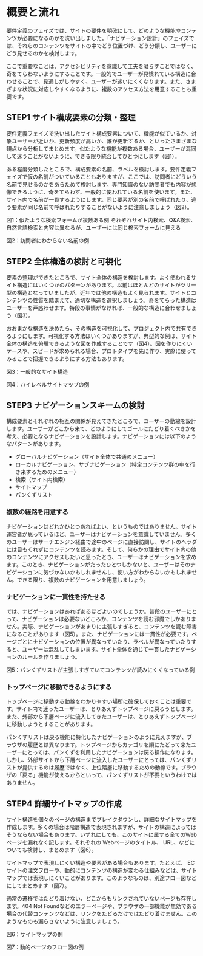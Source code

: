 # 概要と流れ

要件定義のフェイズでは、サイトの要件を明確にして、どのような機能やコンテンツが必要になるのかを洗い出しました。「ナビゲーション設計」のフェイズでは、それらのコンテンツをサイトの中でどう位置づけ、どう分類し、ユーザーにどう見せるのかを検討します。

ここで重要なことは、アクセシビリティを意識して工夫を凝らすことではなく、奇をてらわないようにすることです。一般的でユーザーが見慣れている構造に合わせることで、見通しがしやすく、ユーザーが迷いにくくなります。また、さまざまな状況に対応しやすくなるように、複数のアクセス方法を用意することも重要です。

## STEP1 サイト構成要素の分類・整理

要件定義フェイズで洗い出したサイト構成要素について、機能が似ているか、対象ユーザーが近いか、更新頻度が高いか、誰が更新するか、といったさまざまな観点から分析してまとめます。似たような機能が複数ある場合、ユーザーが混同して迷うことがないように、できる限り統合してひとつにします（図1）。

ある程度分類したところで、構成要素の名前、ラベルを検討します。要件定義フェイズで仮の名前がついていることもありますが、ここでは、訪問者にどういう名前で見せるのかをあらためて検討します。専門知識のない訪問者でも内容が想像できるように、奇をてらわず、一般的に使われている名前を使います。また、サイト内で名前が一貫するようにします。同じ要素が別の名前で呼ばれたり、違う要素が同じ名前で呼ばれたりすることがないように注意しましょう（図2）。

図1：似たような検索フォームが複数ある例
それぞれサイト内検索、Q&A検索、自然言語検索と内容は異なるが、ユーザーには同じ検索フォームに見える

図2：訪問者にわからない名前の例

## STEP2 全体構造の検討と可視化

要素の整理ができたところで、サイト全体の構造を検討します。よく使われるサイト構造にはいくつかのパターンがあります。以前はほとんどのサイトがツリー型の構造となっていましたが、近年では他の構造もよく見られます。サイトとコンテンツの性質を踏まえて、適切な構造を選択しましょう。奇をてらった構造はユーザーを戸惑わせます。特段の事情がなければ、一般的な構造に合わせましょう（図3）。

おおまかな構造を決めたら、その構造を可視化して、プロジェクト内で共有できるようにします。可視化する方法はいくつかありますが、典型的な例は、サイト全体の構造を俯瞰できるような図を作成することです（図4）。図を作りにくいケースや、スピードが求められる場合、プロトタイプを先に作り、実際に使ってみることで把握できるようにする方法もあります。

図3：一般的なサイト構造

図4：ハイレベルサイトマップの例　

## STEP3 ナビゲーションスキームの検討

構成要素とそれぞれの相互の関係が見えてきたところで、ユーザーの動線を設計します。ユーザーがどこから来て、どのようにしてゴールにたどり着くべきかを考え、必要となるナビゲーションを設計します。ナビゲーションには以下のようなパターンがあります。

- グローバルナビゲーション（サイト全体で共通のメニュー）
- ローカルナビゲーション、サブナビゲーション（特定コンテンツ群の中を行き来するためのメニュー）
- 検索（サイト内検索）
- サイトマップ
- パンくずリスト

### 複数の経路を用意する

ナビゲーションはどれかひとつあればよい、というものではありません。サイト運営者が思っているほど、ユーザーはナビゲーションを意識していません。多くのユーザーはサーチエンジン経由で途中のぺージに直接訪問し、サイトのヘッダには目もくれずにコンテンツを読みます。そして、何らかの理由でサイト内の他のコンテンツにアクセスしたいと思ったとき、ユーザーはナビゲーションを求めます。このとき、ナビゲーションがたったひとつしかないと、ユーザーはそのナビゲーションに気づかないかもしれませんし、使い方がわからないかもしれません。できる限り、複数のナビゲーションを用意しましょう。

### ナビゲーションに一貫性を持たせる
では、ナビゲーションはあればあるほどよいのでしょうか。普段のユーザーにとって、ナビゲーションは必要ないどころか、コンテンツを読む邪魔でしかありません。実際、ナビゲーションがあまりに主張しすぎると、コンテンツを読む障害になることがあります（図5）。また、ナビゲーションには一貫性が必要です。ページごとにナビゲーションの位置が異なっていたり、ラベルが異なっていたりすると、ユーザーは混乱してしまいます。サイト全体を通じて一貫したナビゲーションのルールを作りましょう。

図5：パンくずリストが主張しすぎていてコンテンツが読みにくくなっている例

### トップページに移動できるようにする

トップページに移動する動線をわかりやすい場所に確保しておくことは重要です。サイト内で迷ったユーザーは、とりあえずトップページに戻ろうとします。また、外部から下層ページに流入してきたユーザーは、とりあえずトップページに移動しようとすることがあります。

パンくずリストは戻る機能に特化したナビゲーションのように見えますが、ブラウザの履歴とは異なります。トップページからカテゴリを順にたどって来たユーザーにとっては、パンくずを利用したナビゲーションは戻る操作になります。しかし、外部サイトから下層ページに流入したユーザーにとっては、パンくずリストが提供するのは履歴ではなく、上位階層に移動するための動線です。ブラウザの「戻る」機能が使えるからといって、パンくずリストが不要というわけではありません。

## STEP4 詳細サイトマップの作成

サイト構造を個々のページの構造までブレイクダウンし、詳細なサイトマップを作成します。多くの場合は階層構造で表現されますが、サイトの構造によってはそうならない場合もあります。いずれにしても、このサイトに属する全てのWebページを漏れなく記します。それぞれの Webページのタイトル、 URL、などについても検討し、まとめます（図6）。

サイトマップで表現しにくい構造や要素がある場合もあります。たとえば、 ECサイトの注文フローや、動的にコンテンツの構造が変わる仕組みなどは、サイトマップでは表現しにくいことがあります。このようなものは、別途フロー図などにしてまとめます（図7）。

通常の遷移ではたどり着けない、どこからもリンクされていないページも存在します。404 Not Foundなどのエラーページや、ブラウザの一部機能が無効である場合の代替コンテンツなどは、リンクをたどるだけではたどり着けません。このようなものも漏らさないように注意しましょう。

図6：サイトマップの例

図7：動的ページのフロー図の例
